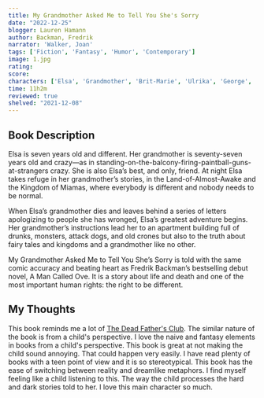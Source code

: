 ```yaml
---
title: My Grandmother Asked Me to Tell You She's Sorry
date: "2022-12-25"
blogger: Lauren Hamann
author: Backman, Fredrik
narrator: 'Walker, Joan'
tags: ['Fiction', 'Fantasy', 'Humor', 'Contemporary']
image: 1.jpg
rating: 
score: 
characters: ['Elsa', 'Grandmother', 'Brit-Marie', 'Ulrika', 'George', 'Father', 'The Wurse', 'Wolfheart', 'Kent', 'Sam' ]
time: 11h2m
reviewed: true
shelved: "2021-12-08"
---
```



## Book Description

Elsa is seven years old and different. Her grandmother is seventy-seven years old and crazy—as in standing-on-the-balcony-firing-paintball-guns-at-strangers crazy. She is also Elsa’s best, and only, friend. At night Elsa takes refuge in her grandmother’s stories, in the Land-of-Almost-Awake and the Kingdom of Miamas, where everybody is different and nobody needs to be normal.

When Elsa’s grandmother dies and leaves behind a series of letters apologizing to people she has wronged, Elsa’s greatest adventure begins. Her grandmother’s instructions lead her to an apartment building full of drunks, monsters, attack dogs, and old crones but also to the truth about fairy tales and kingdoms and a grandmother like no other.

My Grandmother Asked Me to Tell You She’s Sorry is told with the same comic accuracy and beating heart as Fredrik Backman’s bestselling debut novel, A Man Called Ove. It is a story about life and death and one of the most important human rights: the right to be different.



## My Thoughts


This book reminds me a lot of [The Dead Father's Club](/reviews//The%20Dead%20Fathers%20Club/). The similar nature of the book is from a child's perspective. I love the naive and fantasy elements in books from a child's perspective. 
This book is great at not making the child sound annoying. That could happen very easily. I have read plenty of books with a teen point of view and it is so stereotypical. 
This book has the ease of switching between reality and dreamlike metaphors. I find myself feeling like a child listening to this. The way the child processes the hard and dark stories told to her. I love this main character so much. 

